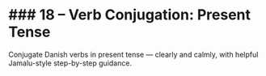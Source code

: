 # ### 18 – Verb Conjugation: Present Tense

Conjugate Danish verbs in present tense — clearly and calmly, with helpful Jamalu-style step-by-step guidance.
